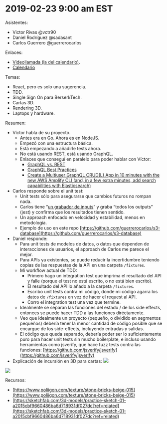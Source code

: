 # 2019-02-23 9:00 am EST

Asistentes:
-   Victor Rivas @vctr90
-   Daniel Rodríguez @sadasant
-   Carlos Guerrero @guerrerocarlos

Enlaces:
- [Videollamada (la del calendario)](https://hangouts.google.com/call/xrEagT8Fi9F91xCOeibmAEEM?no_rd).
- [Calendario](https://calendar.google.com/calendar?cid=YjU3NGk1ajRhb2J2Y2U2bTBlbHQ2am1yNThAZ3JvdXAuY2FsZW5kYXIuZ29vZ2xlLmNvbQ)

Temas:
-   React, pero es solo una sugerencia.
-   TDD.
-   Single Sign On para BerserkTech.
-   Cartas 3D.
-   Rendering 3D.
-   Laptops y hardware.
    
Resumen:
-   Víctor habla de su proyecto.
    - Antes era en Go. Ahora es en NodeJS.
    - Empezó con una estructura básica.
    - Está empezando a añadirle tests ahora.
    - No está usando REST, está usando GraphQL.
    - Enlaces que conseguí en paralelo para poder hablar con Víctor:
        -  [GraphQL vs. REST](https://blog.apollographql.com/graphql-vs-rest-5d425123e34b)
        -  [GraphQL Best Practices](https://graphql.org/learn/best-practices/)
        -  [Create a Multiuser GraphQL CRUD(L) App in 10 minutes with the new AWS Amplify CLI (and, in a few extra minutes, add search capabilities with Elasticsearch)](https://medium.com/open-graphql/create-a-multiuser-graphql-crud-l-app-in-10-minutes-with-the-new-aws-amplify-cli-and-in-a-few-73aef3d49545)
-   Carlos responde sobre el unit test:
    -   Unit tests sólo para asegurarse que cambios futuros no rompan nada.
    -   Carlos tiene “[un grabador de inputs](https://github.com/guerrerocarlos/nock-record)” y graba “todos los outputs” (jest) y confirma que los resultados tienen sentido.
    -   Un approach enfocado en velocidad y estabilidad, menos en metodología.
    -   Ejemplo de uso en este repo [https://github.com/guerrerocarlos/s3-database](https://github.com/guerrerocarlos/s3-database)
-   Daniel responde:
    -   Para unit tests de modelos de datos, o datos que dependen de interacciones de usuarios, el approach de Carlos me parece el mejor.
    -   Para APIs ya existentes, se puede reducir la incertidumbre teniendo copias de las respuestas de la API en una carpeta `/fixtures`.
    -   Mi workflow actual de TDD:
        -   Primero hago un integration test que imprima el resultado del API y falle (porque el test no está escrito, o no está bien escrito).
        -   El resultado del API lo añado a la carpeta `/fixtures`.
        -   Escribo unit tests contra mi código, donde mi código agarra los datos de `/fixtures` en vez de hacer el request al API.
        -   Corro el integration test una vez que termine.
    -   Idealmente se separan las funciones del estado / de los side effects, entonces se puede hacer TDD a las funciones diréctamente.
    -   Veo que idealmente un proyecto (pequeño, o dividido en segmentos pequeños) debería tener la menor cantidad de código posible que se encargue de los side-effects, incluyendo entradas y salidas.
    -   El código que queda separado, debería poder ser lo suficientemente puro para hacer unit tests sin mucho boilerplate, e incluso usando herramientas como jsverify, que hace fuzz tests contra las funciones: [https://github.com/jsverify/jsverify](https://github.com/jsverify/jsverify)
- Explicación de incursión en 3D para cartas:
![](https://lh5.googleusercontent.com/wztXbx_d-9uRQrSz30785hp3hTVM8F_2aN51hiNtkPuXuG57tHC35WLUr9XJY_UMRNQYQk5_KsnijflZHWJf0PbRU8hAsl69vRJYw6ep5GavV73Q1ldxgX9f2hK7GqXK1PV9Bob6)

![](https://lh6.googleusercontent.com/-BgZEtC9wATp5z3-Mz_tArKxOnyyzf0wbNksHhHb3_4dxEZ10wduuhy9rXS1kgJNiY7Wv3w0FFeCOAhsCFfc01kAhyUhrYgDku8PVjAnnEWIIJTSQz2WN6jaDjNJQhAom7FvjqBl)

Recursos:
- [https://www.poliigon.com/texture/stone-bricks-beige-015](https://www.poliigon.com/texture/stone-bricks-beige-015)
- [https://sketchfab.com/3d-models/practice-sketch-01-a2015cbf9660486ba6d718931df027dc?ref=related](https://sketchfab.com/3d-models/practice-sketch-01-a2015cbf9660486ba6d718931df027dc?ref=related)
